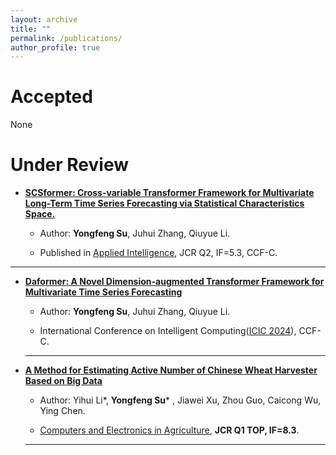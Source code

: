```yaml
---
layout: archive
title: ""
permalink: /publications/
author_profile: true
---
```


# Accepted

None

# Under Review

- **[SCSformer: Cross-variable Transformer Framework for Multivariate Long-Term Time Series Forecasting via Statistical Characteristics Space.](https://yongfengsu.notion.site/SCSformer-Cross-variable-Transformer-Framework-for-Multivariate-Long-Term-Time-Series-Forecasting-v-85ec0a602557465c98cfebfbbb832440)**

  - Author: **Yongfeng Su**, Juhui Zhang, Qiuyue Li.


  - Published in [Applied Intelligence](https://link.springer.com/journal/10489?gad_source=1&gclid=CjwKCAjwz42xBhB9EiwA48pT77NHNyrIaa6SQyOc3qzE5OtRst2hXdo_qTUlgOGetQf6NliNGbonrBoCEw0QAvD_BwE), JCR Q2, IF=5.3, CCF-C.

------



- **[Daformer: A Novel Dimension-augmented Transformer Framework for Multivariate Time Series Forecasting](https://yongfengsu.notion.site/Daformer-A-Novel-Dimension-augmented-Transformer-Framework-for-Multivariate-Time-Series-Forecasting-f06d87019c0648f0a88e0e52c43c008e)**

   - Author: **Yongfeng Su**, Juhui Zhang, Qiuyue Li.

   - International Conference on Intelligent Computing([ICIC 2024](http://www.ic-icc.cn/2024/index.htm)), CCF-C.


   ------

   

- **[A Method for Estimating Active Number of Chinese Wheat Harvester Based on Big Data](https://yongfengsu.notion.site/495ae10c41324f3b9281e924c20c3814)**

   - Author: Yihui Li\*, **Yongfeng Su**\*  , Jiawei Xu, Zhou Guo, Caicong Wu, Ying Chen.


   - [Computers and Electronics in Agriculture](https://www.sciencedirect.com/journal/computers-and-electronics-in-agriculture), **JCR Q1 TOP, IF=8.3**.

   ------

   

